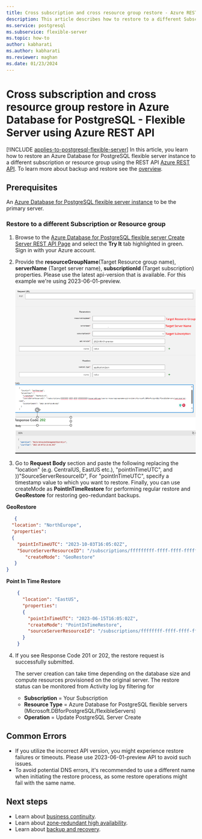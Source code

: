 ```yaml
---
title: Cross subscription and cross resource group restore - Azure REST API
description: This article describes how to restore to a different Subscription or resource group server in Azure Database for PostgreSQL - Flexible Server using  Azure REST API.
ms.service: postgresql
ms.subservice: flexible-server
ms.topic: how-to
author: kabharati
ms.author: kabharati
ms.reviewer: maghan
ms.date: 01/23/2024
---
```


# Cross subscription and cross resource group restore in Azure Database for PostgreSQL - Flexible Server using Azure REST API

[!INCLUDE [applies-to-postgresql-flexible-server](../includes/applies-to-postgresql-flexible-server.md)]
In this article, you learn how to restore an Azure Database for PostgreSQL flexible server instance to a different subscription or resource group using the REST API [Azure REST API](/rest/api/azure/). To learn more about backup and restore see the [overview](concepts-backup-restore.md).

## Prerequisites
An [Azure Database for PostgreSQL flexible server instance](quickstart-create-server-portal.md) to be the primary server.

### Restore to a different Subscription or Resource group

 1. Browse to the [Azure Database for PostgreSQL flexible server Create Server REST API Page](/rest/api/postgresql/flexibleserver/servers/create) and select the **Try It** tab highlighted in green. Sign in with your Azure account.

2. Provide the **resourceGroupName**(Target Resource group name), **serverName** (Target server name), **subscriptionId** (Target subscription) properties. Please use the latest api-version that is available. For this example we're using 2023-06-01-preview.

    ![Screenshot showing the REST API Try It page.](./media/how-to-restore-server-portal/geo-restore-different-subscription-or-resource-group-api.png)



3. Go to **Request Body** section and paste the following replacing the "location" (e.g. CentralUS, EastUS etc.), "pointInTimeUTC", and ))"SourceServerResourceID", For "pointInTimeUTC", specify a timestamp value  to which you want to restore. Finally, you can use createMode as **PointInTimeRestore** for performing regular restore and **GeoRestore** for restoring geo-redundant backups.

 **GeoRestore**

```json
   {
  "location": "NorthEurope",  
  "properties": 
  {
    "pointInTimeUTC": "2023-10-03T16:05:02Z",
    "SourceServerResourceID": "/subscriptions/fffffffff-ffff-ffff-fffffffffff/resourceGroups/source-resourcegroupname-rg/providers/Microsoft.DBforPostgreSQL/flexibleServers/SourceServer-Name",
       "createMode": "GeoRestore"
   }
}
```
**Point In Time Restore**

```json
    {
      "location": "EastUS",  
      "properties": 
      {
        "pointInTimeUTC": "2023-06-15T16:05:02Z",
        "createMode": "PointInTimeRestore",
        "sourceServerResourceId": "/subscriptions/ffffffff-ffff-ffff-ffff-ffffffffffff/resourceGroups/SourceResourceGroup-Name/providers/Microsoft.DBforPostgreSQL/flexibleServers/SourceServer-Name"
      }
    }
```


4. If you see Response Code 201 or 202, the restore request is successfully submitted.

    The server creation can take time depending on the database size and compute resources provisioned on the original server. The restore status can be monitored from Activity log by filtering for 
   - **Subscription** = Your Subscription
   - **Resource Type** = Azure Database for PostgreSQL flexible servers (Microsoft.DBforPostgreSQL/flexibleServers) 
   - **Operation** =  Update PostgreSQL Server Create


## Common Errors

 - If you utilize the incorrect API version, you might experience restore failures or timeouts. Please use 2023-06-01-preview API to avoid such issues.
 - To avoid potential DNS errors, it's recommended to use a different name when initiating the restore process, as some restore operations might fail with the same name.

## Next steps

- Learn about [business continuity](./concepts-business-continuity.md).
- Learn about [zone-redundant high availability](./concepts-high-availability.md).
- Learn about [backup and recovery](./concepts-backup-restore.md).